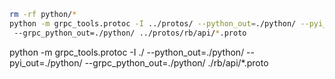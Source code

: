 ```bash
rm -rf python/*
python -m grpc_tools.protoc -I ../protos/ --python_out=./python/ --pyi_out=./python/
 --grpc_python_out=./python/ ../protos/rb/api/*.proto
```

python -m grpc_tools.protoc -I ./
--python_out=./python/
--pyi_out=./python/
--grpc_python_out=./python/
./rb/api/*.proto

